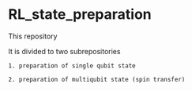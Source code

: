 # RL_state_preparation

This repository 


It is divided to two subrepositories
    
    1. preparation of single qubit state

    2. preparation of multiqubit state (spin transfer)
